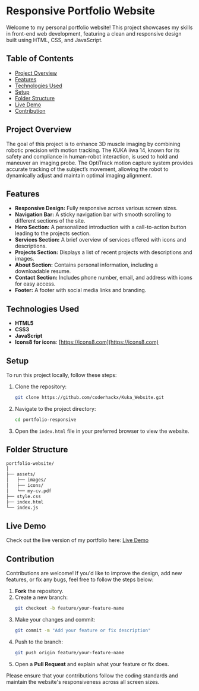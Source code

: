 # Responsive Portfolio Website

Welcome to my personal portfolio website! This project showcases my skills in front-end web development, featuring a clean and responsive design built using HTML, CSS, and JavaScript.

## Table of Contents
- [Project Overview](#project-overview)
- [Features](#features)
- [Technologies Used](#technologies-used)
- [Setup](#setup)
- [Folder Structure](#folder-structure)
- [Live Demo](#live-demo)
- [Contribution](#contribution)

## Project Overview
The goal of this project is to enhance 3D muscle imaging by combining robotic precision with motion tracking. The KUKA iiwa 14, known for its safety and compliance in human-robot interaction, is used to hold and maneuver an imaging probe. The OptiTrack motion capture system provides accurate tracking of the subject’s movement, allowing the robot to dynamically adjust and maintain optimal imaging alignment.

## Features
- **Responsive Design:** Fully responsive across various screen sizes.
- **Navigation Bar:** A sticky navigation bar with smooth scrolling to different sections of the site.
- **Hero Section:** A personalized introduction with a call-to-action button leading to the projects section.
- **Services Section:** A brief overview of services offered with icons and descriptions.
- **Projects Section:** Displays a list of recent projects with descriptions and images.
- **About Section:** Contains personal information, including a downloadable resume.
- **Contact Section:** Includes phone number, email, and address with icons for easy access.
- **Footer:** A footer with social media links and branding.

## Technologies Used
- **HTML5**
- **CSS3**
- **JavaScript**
- **Icons8 for icons**: [https://icons8.com](https://icons8.com)

## Setup
To run this project locally, follow these steps:

1. Clone the repository:
   ```bash
   git clone https://github.com/coderhackx/Kuka_Website.git
   ```
2. Navigate to the project directory:
   ```bash
   cd portfolio-responsive
   ```
3. Open the `index.html` file in your preferred browser to view the website.

## Folder Structure
```bash
portfolio-website/
│
├── assets/
│   ├── images/
│   ├── icons/
│   └── my-cv.pdf
├── style.css
├── index.html
└── index.js
```

## Live Demo
Check out the live version of my portfolio here: [Live Demo](https://coderhackx.github.io/Kuka_Website/)


## Contribution

Contributions are welcome! If you'd like to improve the design, add new features, or fix any bugs, feel free to follow the steps below:

1. **Fork** the repository.
2. Create a new branch:
   ```bash
   git checkout -b feature/your-feature-name
   ```
3. Make your changes and commit:
   ```bash
   git commit -m "Add your feature or fix description"
   ```
4. Push to the branch:
   ```bash
   git push origin feature/your-feature-name
   ```
5. Open a **Pull Request** and explain what your feature or fix does.

Please ensure that your contributions follow the coding standards and maintain the website's responsiveness across all screen sizes.
